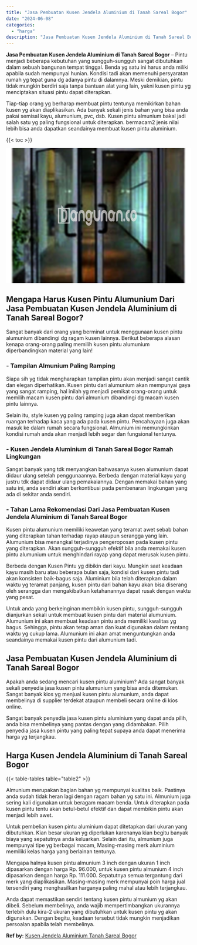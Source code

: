```yaml
---
title: "Jasa Pembuatan Kusen Jendela Aluminium di Tanah Sareal Bogor"
date: "2024-06-08"
categories: 
  - "harga"
description: "Jasa Pembuatan Kusen Jendela Aluminium di Tanah Sareal Bogor. Anda dapat memastikan sendiri tentang kusen pintu almunium yg akan dibeli. Sebelum membelinya,..."
---
```


**Jasa Pembuatan Kusen Jendela Aluminium di Tanah Sareal Bogor** – Pintu menjadi beberapa kebutuhan yang sungguh-sungguh sangat dibutuhkan dalam sebuah bangunan tempat tinggal. Benda yg satu ini harus anda miliki apabila sudah mempunyai hunian. Kondisi tadi akan memenuhi persyaratan rumah yg tepat guna dg adanya pintu di dalamnya. Meski demikian, pintu tidak mungkin berdiri saja tanpa bantuan alat yang lain, yakni kusen pintu yg menciptakan situasi pintu dapat diterapkan.

Tiap-tiap orang yg berharap membuat pintu tentunya memikirkan bahan kusen yg akan diaplikasikan. Ada banyak sekali jenis bahan yang bisa anda pakai semisal kayu, alumunium, pvc, dsb. Kusen pintu almunium bakal jadi salah satu yg paling fungsional untuk diterapkan. bermacam2 jenis nilai lebih bisa anda dapatkan seandainya membuat kusen pintu aluminium.

{{< toc >}}

![Jasa Pembuatan Kusen Jendela Aluminium di Tanah Sareal Bogor](/images/harga-kusen-jendela-alumunium-09.png)

## Mengapa Harus Kusen Pintu Alumunium Dari Jasa Pembuatan Kusen Jendela Aluminium di Tanah Sareal Bogor?

Sangat banyak dari orang yang berminat untuk menggunaan kusen pintu alumunium dibandingi dg ragam kusen lainnya. Berikut beberapa alasan kenapa orang-orang paling memilih kusen pintu alumunium diperbandingkan material yang lain!

### \- Tampilan Almunium Paling Ramping

Siapa sih yg tidak mengharapkan tampilan pintu akan menjadi sangat cantik dan elegan diperhatikan. Kusen pintu dari alumunium akan mempunyai gaya yang sangat ramping, hal inilah yg menjadi pemikat orang-orang untuk memilih macam kusen pintu dari almunium dibandingi dg macam kusen pintu lainnya.

Selain itu, style kusen yg paling ramping juga akan dapat memberikan ruangan terhadap kaca yang ada pada kusen pintu. Pencahayaan juga akan masuk ke dalam rumah secara fungsional. Almunium ini memungkinkan kondisi rumah anda akan menjadi lebih segar dan fungsional tentunya.

### \- Kusen Jendela Aluminium di Tanah Sareal Bogor Ramah Lingkungan

Sangat banyak yang tdk menyangkan bahwasanya kusen alumunium dapat didaur ulang setelah penggunaannya. Berbeda dengan material kayu yang justru tdk dapat didaur ulang pemakaiannya. Dengan memakai bahan yang satu ini, anda sendiri akan berkontibusi pada pembenaran lingkungan yang ada di sekitar anda sendiri.

### \- Tahan Lama Rekomendasi Dari Jasa Pembuatan Kusen Jendela Aluminium di Tanah Sareal Bogor

Kusen pintu alumunium memiliki keawetan yang teramat awet sebab bahan yang diterapkan tahan terhadap rayap ataupun serangga yang lain. Alumunium bisa menangkal terjadinya pengeroposan pada kusen pintu yang diterapkan. Akan sungguh-sungguh efektif bila anda memakai kusen pintu alumunium untuk menghindari rayap yang dapat merusak kusen pintu.

Berbeda dengan Kusen Pintu yg dibikin dari kayu. Mungkin saat keadaan kayu masih baru atau beberapa bulan saja, kondisi dari kusen pintu tadi akan konsisten baik-bagus saja. Aluminium bila telah diterapkan dalam waktu yg teramat panjang, kusen pintu dari bahan kayu akan bisa diserang oleh serangga dan mengakibatkan ketahanannya dapat rusak dengan waktu yang pesat.

Untuk anda yang berkeinginan membikin kusen pintu, sungguh-sungguh dianjurkan sekali untuk membuat kusen pintu dari material alumunium. Alumunium ini akan membuat keadaan pintu anda memiliki kwalitas yg bagus. Sehingga, pintu akan tetap aman dan kuat digunakan dalam rentang waktu yg cukup lama. Alumunium ini akan amat menguntungkan anda seandainya memakai kusen pintu dari alumunium tadi.

## Jasa Pembuatan Kusen Jendela Aluminium di Tanah Sareal Bogor

Apakah anda sedang mencari kusen pintu aluminium? Ada sangat banyak sekali penyedia jasa kusen pintu alumunium yang bisa anda ditemukan. Sangat banyak kios yg menjual kusen pintu alumunium, anda dapat membelinya di supplier terdekat ataupun membeli secara online di kios online.

Sangat banyak penyedia jasa kusen pintu aluminium yang dapat anda pilih, anda bisa membelinya yang pantas dengan yang didambakan. Pilih penyedia jasa kusen pintu yang paling tepat supaya anda dapat menerima harga yg terjangkau.

## Harga Kusen Jendela Aluminium di Tanah Sareal Bogor

{{< table-tables table="table2" >}}

Almunium merupakan bagian bahan yg mempunyai kualitas baik. Pastinya anda sudah tidak heran lagi dengan ragam bahan yg satu ini. Almunium juga sering kali digunakan untuk beragam macam benda. Untuk diterapkan pada kusen pintu tentu akan betul-betul efektif dan dapat membikin pintu akan menjadi lebih awet.

Untuk pembelian kusen pintu aluminium dapat ditetapkan dari ukuran yang dibutuhkan. Kian besar ukuran yg diperlukan karenanya kian begitu banyak biaya yang sepatutnya anda keluarkan. Selain dari itu, almunium juga mempunyai tipe yg berbagai macam, Masing-masing merk aluminium memiliki kelas harga yang berlainan tentunya.

Mengapa halnya kusen pintu almunium 3 inch dengan ukuran 1 inch dipasarkan dengan harga Rp. 96.000, untuk kusen pintu almunium 4 inch dipasarkan dengan harga Rp. 111.000. Sepatutnya semua tergantung dari merk yang diaplikasikan. Masing-masing merk mempunyai poin harga jual tersendiri yang menghasilkan harganya paling mahal atau lebih terjangkau.

Anda dapat memastikan sendiri tentang kusen pintu almunium yg akan dibeli. Sebelum membelinya, anda wajib mempertimbangkan ukurannya terlebih dulu kira-2 ukuran yang dibutuhkan untuk kusen pintu yg akan digunakan. Dengan begitu, keadaan tersebut tidak mungkin menjadikan persoalan apabila telah membelinya.

**Ref by:** [Kusen Jendela Aluminium Tanah Sareal Bogor](https://id.wikipedia.org/wiki/Kusen)

